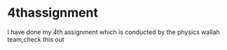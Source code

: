 # 4thassignment
I have done my 4th assignment which is conducted by the physics wallah team,check this out 
